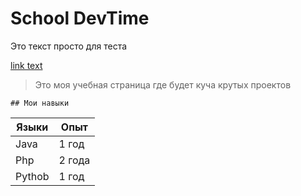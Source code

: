 # School DevTime


Это текст просто для теста

[link text](http://dev.nodeca.com)

> Это моя учебная страница где будет куча крутых проектов


```
## Мои навыки

```

| Языки  | Опыт        |
| ------ | ----------- |
| Java   | 1 год       |
| Php    | 2 года      |
| Pythob | 1 год       |
